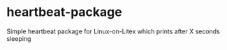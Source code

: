 # heartbeat-package
Simple heartbeat package for Linux-on-Litex which prints after X seconds sleeping
